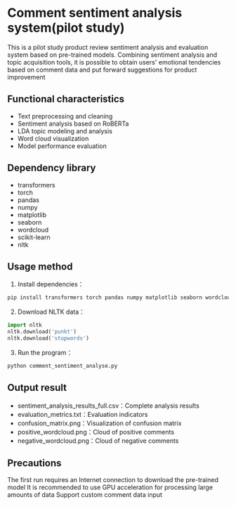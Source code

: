 # Comment sentiment analysis system(pilot study)

This is a pilot study product review sentiment analysis and evaluation system based on pre-trained models. Combining sentiment analysis and topic acquisition tools, it is possible to obtain users' emotional tendencies based on comment data and put forward suggestions for product improvement

## Functional characteristics

- Text preprocessing and cleaning
- Sentiment analysis based on RoBERTa
- LDA topic modeling and analysis
- Word cloud visualization
- Model performance evaluation

## Dependency library

- transformers
- torch
- pandas
- numpy
- matplotlib
- seaborn
- wordcloud
- scikit-learn
- nltk

## Usage method

1. Install dependencies：
```bash
pip install transformers torch pandas numpy matplotlib seaborn wordcloud scikit-learn nltk
```

2. Download NLTK data：
```python
import nltk
nltk.download('punkt')
nltk.download('stopwords')
```

3. Run the program：
```bash
python comment_sentiment_analyse.py
```

## Output result

- sentiment_analysis_results_full.csv：Complete analysis results
- evaluation_metrics.txt：Evaluation indicators
- confusion_matrix.png：Visualization of confusion matrix
- positive_wordcloud.png：Cloud of positive comments
- negative_wordcloud.png：Cloud of negative comments

## Precautions

The first run requires an Internet connection to download the pre-trained model
It is recommended to use GPU acceleration for processing large amounts of data
Support custom comment data input
